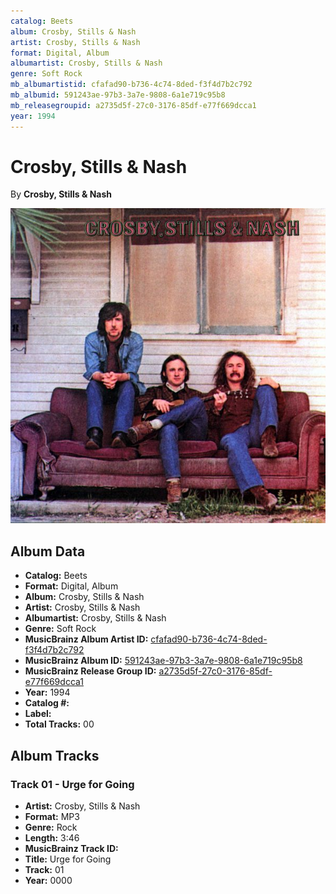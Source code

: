 ```yaml
---
catalog: Beets
album: Crosby, Stills & Nash
artist: Crosby, Stills & Nash
format: Digital, Album
albumartist: Crosby, Stills & Nash
genre: Soft Rock
mb_albumartistid: cfafad90-b736-4c74-8ded-f3f4d7b2c792
mb_albumid: 591243ae-97b3-3a7e-9808-6a1e719c95b8
mb_releasegroupid: a2735d5f-27c0-3176-85df-e77f669dcca1
year: 1994
---
```


# Crosby, Stills & Nash

By **Crosby, Stills & Nash**

![](../../assets/beetscovers/Crosby__Stills_and_Nash-Crosby__Stills_and_Nash.jpg)

## Album Data

- **Catalog:** Beets
- **Format:** Digital, Album
- **Album:** Crosby, Stills & Nash
- **Artist:** Crosby, Stills & Nash
- **Albumartist:** Crosby, Stills & Nash
- **Genre:** Soft Rock
- **MusicBrainz Album Artist ID:** [cfafad90-b736-4c74-8ded-f3f4d7b2c792](https://musicbrainz.org/artist/cfafad90-b736-4c74-8ded-f3f4d7b2c792)
- **MusicBrainz Album ID:** [591243ae-97b3-3a7e-9808-6a1e719c95b8](https://musicbrainz.org/release/591243ae-97b3-3a7e-9808-6a1e719c95b8)
- **MusicBrainz Release Group ID:** [a2735d5f-27c0-3176-85df-e77f669dcca1](https://musicbrainz.org/release-group/a2735d5f-27c0-3176-85df-e77f669dcca1)
- **Year:** 1994
- **Catalog #:** 
- **Label:** 
- **Total Tracks:** 00

## Album Tracks

### Track 01 - Urge for Going

- **Artist:** Crosby, Stills & Nash
- **Format:** MP3
- **Genre:** Rock
- **Length:** 3:46
- **MusicBrainz Track ID:** [](https://musicbrainz.org/recording/)
- **Title:** Urge for Going
- **Track:** 01
- **Year:** 0000

